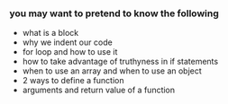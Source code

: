 ### you may want to pretend to know the following

- what is a block
- why we indent our code
- for loop and how to use it
- how to take advantage of truthyness in if statements
- when to use an array and when to use an object
- 2 ways to define a function
- arguments and return value of a function
